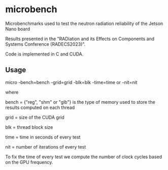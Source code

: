 # microbench
Microbenchmarks used to test the neutron radiation reliability of the Jetson Nano board

Results presented in the "RADiation and its Effects on Components and Systems Conference (RADECS2023)".

Code is implemented in C and CUDA.

## Usage

micro -bench=bench -grid=grid -blk=blk -time=time or  -nit=nit

where

  bench = {"reg", "shm" or "glb"} is the type of memory used to store the results computed on each thread

  grid = size of the CUDA grid

  blk = thread block size

  time = time in seconds of every test

  nit = number of iterations of every test

To fix the time of every test we compute the number of clock cycles based on the GPU frequency.



